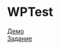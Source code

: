 # WPTest
[Демо](https://poslavsky.github.io/WGTest/public/)
<br />
[Задание](https://github.com/poslavsky/WGTest/blob/master/design.jpg)
